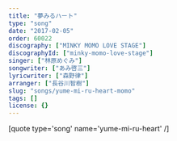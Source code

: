 ```yaml
---
title: "夢みるハート"
type: "song"
date: "2017-02-05"
order: 60022
discography: ["MINKY MOMO LOVE STAGE"]
discographyId: ["minky-momo-love-stage"]
singer: ["林原めぐみ"]
songwriter: ["あみ啓三"]
lyricwriter: ["森野律"]
arranger: ["長谷川智樹"]
slug: "songs/yume-mi-ru-heart-momo"
tags: []
license: {}
---
```


\[quote type='song' name='yume-mi-ru-heart' /\]
